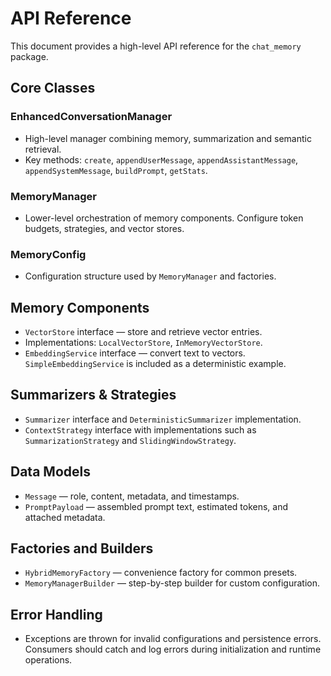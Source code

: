# API Reference

This document provides a high-level API reference for the `chat_memory` package.

## Core Classes

### EnhancedConversationManager

- High-level manager combining memory, summarization and semantic retrieval.
- Key methods: `create`, `appendUserMessage`, `appendAssistantMessage`, `appendSystemMessage`, `buildPrompt`, `getStats`.

### MemoryManager

- Lower-level orchestration of memory components. Configure token budgets, strategies, and vector stores.

### MemoryConfig

- Configuration structure used by `MemoryManager` and factories.

## Memory Components

- `VectorStore` interface — store and retrieve vector entries.
- Implementations: `LocalVectorStore`, `InMemoryVectorStore`.
- `EmbeddingService` interface — convert text to vectors. `SimpleEmbeddingService` is included as a deterministic example.

## Summarizers & Strategies

- `Summarizer` interface and `DeterministicSummarizer` implementation.
- `ContextStrategy` interface with implementations such as `SummarizationStrategy` and `SlidingWindowStrategy`.

## Data Models

- `Message` — role, content, metadata, and timestamps.
- `PromptPayload` — assembled prompt text, estimated tokens, and attached metadata.

## Factories and Builders

- `HybridMemoryFactory` — convenience factory for common presets.
- `MemoryManagerBuilder` — step-by-step builder for custom configuration.

## Error Handling

- Exceptions are thrown for invalid configurations and persistence errors. Consumers should catch and log errors during initialization and runtime operations.
